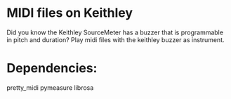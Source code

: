 # MIDI files on Keithley
 Did you know the Keithley SourceMeter has a buzzer that is programmable in pitch and duration?
 Play midi files with the keithley buzzer as instrument.
 
# Dependencies:
pretty_midi
pymeasure
librosa